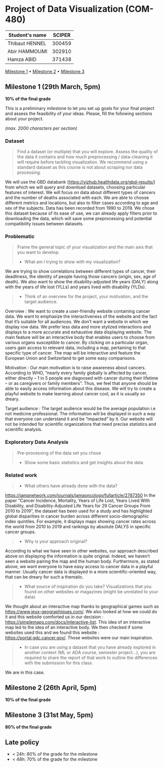 # Project of Data Visualization (COM-480)

| Student's name | SCIPER |
| -------------- | ------ |
| Thibaut HENNEL | 300459 |
| Abir HAMMOUMI  | 302910 |
| Hamza ABID     | 371438 |

[Milestone 1](#milestone-1) • [Milestone 2](#milestone-2) • [Milestone 3](#milestone-3)

## Milestone 1 (29th March, 5pm)

**10% of the final grade**

This is a preliminary milestone to let you set up goals for your final project and assess the feasibility of your ideas.
Please, fill the following sections about your project.

*(max. 2000 characters per section)*

### Dataset

> Find a dataset (or multiple) that you will explore. Assess the quality of the data it contains and how much preprocessing / data-cleaning it will require before tackling visualization. We recommend using a standard dataset as this course is not about scraping nor data processing.

We will use the GBD databank (https://vizhub.healthdata.org/gbd-results/) from which we will query and download datasets, choosing particular features of interest. We will focus on data about different types of cancers and the number of deaths associated with each. We are able to choose different metrics and locations, but also to filter cases according to age and sex of the subjects. Data has been recorded from 1990 to 2019. We chose this dataset because of its ease of use, we can already apply filters prior to downloading the data, which will save some preprocessing and potential compatibility issues between datasets.


### Problematic

> Frame the general topic of your visualization and the main axis that you want to develop.
> - What am I trying to show with my visualization?

We are trying to show correlations between different types of cancer, their deadliness, the identity of people having those cancers (origin, sex, age of death). We also want to show the disability-adjusted life years (DALY) along with the years of life lost (YLLs) and years lived with disability (YLDs).

> - Think of an overview for the project, your motivation, and the target audience.

Overview : We want to create a user-friendly website containing cancer data. We want to emphasize the interactiveness of the website and the fact that it’s suitable for all audiences. We don’t want a website in which we display row data. We prefer less data and more stylized interactions and displays to a more accurate and exhaustive data displaying website.
The main feature will be an interactive body that enables users to choose from various organs susceptible to cancer. By clicking on a particular organ, users gain access to relevant data, including a map, pertaining to that specific type of cancer. The map will be interactive and feature the European Union and Switzerland to get some easy comparisons. 

Motivation : Our main motivation is to raise awareness about cancers. According to WHO, “nearly every family globally is affected by cancer, either directly – 1 in 5 people are diagnosed with cancer during their lifetime  – or as caregivers or family members”. Thus, we feel that anyone should be able to easily access information about this disease. We will try to create a playful website to make learning about cancer cool, as it is usually so dreary.

Target audience : The target audience would be the average population i.e not medicine professional. The information will be displayed in such a way that everyone can understand it and be “impacted” by it.
Our website will not be intended for scientific organizations that need precise statistics and scientific analysis.


### Exploratory Data Analysis

> Pre-processing of the data set you chose
> - Show some basic statistics and get insights about the data

### Related work


> - What others have already done with the data?

https://jamanetwork.com/journals/jamaoncology/fullarticle/2787350
In the paper “Cancer Incidence, Mortality, Years of Life Lost, Years Lived With Disability, and Disability-Adjusted Life Years for 29 Cancer Groups From 2010 to 2019”, the dataset has been used for a study and has highlighted global disparities in cancer burden across different socio-demographic index quintiles. For example, it displays maps showing cancer rates across the world from 2010 to 2019 and rankings by absolute DALYS in specific cancer groups.

> - Why is your approach original?

According to what we have seen in other websites, our approach described above on displaying the information is quite original. Indeed, we haven’t seen a website pairing the map and the human body.
Furthermore, as stated above, we want everyone to have easy access to cancer data in a playful manner. Usually cancer data is displayed in a more scientific-oriented way, that can be dreary for such a thematic. 

> - What source of inspiration do you take? Visualizations that you found on other websites or magazines (might be unrelated to your data).

We thought about an interactive map thanks to geographical games such as https://www.jeux-geographiques.com/. 
We also looked at how we could do it and this website comforted us in our decision : https://simplemaps.com/docs/interactive-list.
This idea of an interactive map led to the idea of an interactive body. We then checked if some websites used this and we found this website : https://portal.gdc.cancer.gov/. 
Those websites were our main inspiration.

> - In case you are using a dataset that you have already explored in another context (ML or ADA course, semester project...), you are required to share the report of that work to outline the differences with the submission for this class.

We are in this case.

## Milestone 2 (26th April, 5pm)

**10% of the final grade**


## Milestone 3 (31st May, 5pm)

**80% of the final grade**


## Late policy

- < 24h: 80% of the grade for the milestone
- < 48h: 70% of the grade for the milestone

